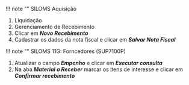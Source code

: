 !!! note ""
    SILOMS Aquisição

1. Liquidação
2. Gerenciamento de Recebimento
3. Clicar em **_Novo Recebimento_**
4. Cadastrar os dados da nota fiscal e clicar em **_Salvar Nota Fiscal_**

!!! note ""
    SILOMS 11G: Forncedores (SUP7100P)

1. Atualizar o campo **_Empenho_** e clicar em **_Executar consulta_**
2. Na aba **_Material a Receber_** marcar os itens de interesse e clicar em **_Confirmar recebimento_**